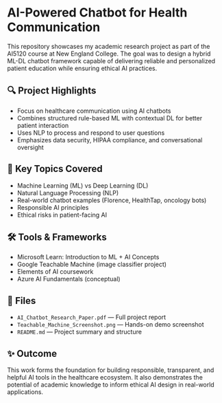 # AI-Powered Chatbot for Health Communication

This repository showcases my academic research project as part of the AI5120 course at New England College. The goal was to design a hybrid ML-DL chatbot framework capable of delivering reliable and personalized patient education while ensuring ethical AI practices.

## 🔍 Project Highlights
- Focus on healthcare communication using AI chatbots
- Combines structured rule-based ML with contextual DL for better patient interaction
- Uses NLP to process and respond to user questions
- Emphasizes data security, HIPAA compliance, and conversational oversight

## 🧠 Key Topics Covered
- Machine Learning (ML) vs Deep Learning (DL)
- Natural Language Processing (NLP)
- Real-world chatbot examples (Florence, HealthTap, oncology bots)
- Responsible AI principles
- Ethical risks in patient-facing AI

## 🛠 Tools & Frameworks
- Microsoft Learn: Introduction to ML + AI Concepts
- Google Teachable Machine (image classifier project)
- Elements of AI coursework
- Azure AI Fundamentals (conceptual)

## 📄 Files
- `AI_Chatbot_Research_Paper.pdf` — Full project report
- `Teachable_Machine_Screenshot.png` — Hands-on demo screenshot
- `README.md` — Project summary and structure

## ✨ Outcome
This work forms the foundation for building responsible, transparent, and helpful AI tools in the healthcare ecosystem. It also demonstrates the potential of academic knowledge to inform ethical AI design in real-world applications.
